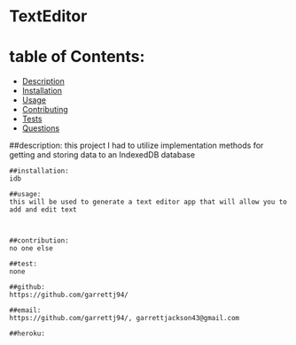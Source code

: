 # TextEditor

# table of Contents:
  - [Description](#description)
  - [Installation](#installation)
  - [Usage](#usage)
  - [Contributing](#contributing)
  - [Tests](#tests)
  - [Questions](#questions)
  
  ##description:
    this project I had to utilize implementation methods for getting and storing data to an IndexedDB database

    ##installation:
    idb 

    ##usage:
    this will be used to generate a text editor app that will allow you to add and edit text

   

    ##contribution:
    no one else

    ##test:
    none

    ##github:  
    https://github.com/garrettj94/
  
    ##email:
    https://github.com/garrettj94/, garrettjackson43@gmail.com

    ##heroku: 